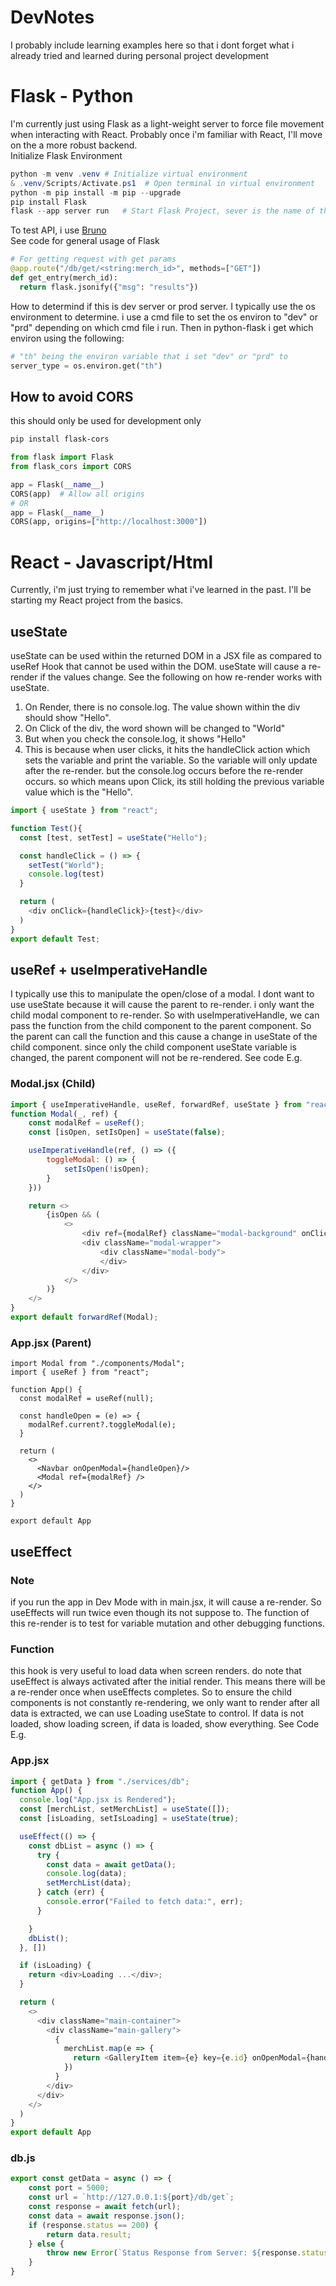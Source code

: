 # DevNotes
I probably include learning examples here so that i dont forget what i already tried and learned during personal project development

# Flask - Python
I'm currently just using Flask as a light-weight server to force file movement when interacting with React. Probably once i'm familiar with React, I'll move on the a more robust backend. <br>
Initialize Flask Environment
```powershell
python -m venv .venv # Initialize virtual environment
& .venv/Scripts/Activate.ps1  # Open terminal in virtual environment
python -m pip install -m pip --upgrade
pip install Flask
flask --app server run   # Start Flask Project, sever is the name of the .py file (server.py)
```
To test API, i use [Bruno](https://www.usebruno.com/)<br>
See code for general usage of Flask
```python
# For getting request with get params
@app.route("/db/get/<string:merch_id>", methods=["GET"])
def get_entry(merch_id):
  return flask.jsonify({"msg": "results"})
```
How to determind if this is dev server or prod server. I typically use the os environment to determine. i use a cmd file to set the os environ to "dev" or "prd" depending on which cmd file i run. Then in python-flask i get which environ using the following:
```python
# "th" being the environ variable that i set "dev" or "prd" to
server_type = os.environ.get("th") 
```
## How to avoid CORS
this should only be used for development only
```powershell
pip install flask-cors
```
```python
from flask import Flask
from flask_cors import CORS

app = Flask(__name__)
CORS(app)  # Allow all origins
# OR
app = Flask(__name__)
CORS(app, origins=["http://localhost:3000"])
```

# React - Javascript/Html
Currently, i'm just trying to remember what i've learned in the past. I'll be starting my React project from the basics.<br>
## useState
useState can be used within the returned DOM in a JSX file as compared to useRef Hook that cannot be used within the DOM. useState will cause a re-render if the values change. See the following on how re-render works with useState.<br>
1. On Render, there is no console.log. The value shown within the div should show "Hello".
2. On Click of the div, the word shown will be changed to "World"
3. But when you check the console.log, it shows "Hello"
4. This is because when user clicks, it hits the handleClick action which sets the variable and print the variable. So the variable will only update after the re-render. but the console.log occurs before the re-render occurs. so which means upon Click, its still holding the previous variable value which is the "Hello".
```javascript
import { useState } from "react";

function Test(){
  const [test, setTest] = useState("Hello");

  const handleClick = () => {
    setTest("World");
    console.log(test)
  }

  return (
    <div onClick={handleClick}>{test}</div>
  )
}
export default Test;
```
## useRef + useImperativeHandle
I typically use this to manipulate the open/close of a modal. I dont want to use useState because it will cause the parent to re-render. i only want the child modal component to re-render. So with useImperativeHandle, we can pass the function from the child component to the parent component. So the parent can call the function and this cause a change in useState of the child component. since only the child component useState variable is changed, the parent component will not be re-rendered. See code E.g.<br>
### Modal.jsx (Child)
```javascript
import { useImperativeHandle, useRef, forwardRef, useState } from "react";
function Modal(_, ref) {
    const modalRef = useRef();
    const [isOpen, setIsOpen] = useState(false);

    useImperativeHandle(ref, () => ({
        toggleModal: () => {
            setIsOpen(!isOpen);
        }
    }))

    return <>
        {isOpen && (
            <>
                <div ref={modalRef} className="modal-background" onClick={() => setIsOpen(false)}></div>
                <div className="modal-wrapper">
                    <div className="modal-body">
                    </div>
                </div>
            </>
        )}
    </>
}
export default forwardRef(Modal);
```
### App.jsx (Parent)
```
import Modal from "./components/Modal";
import { useRef } from "react";

function App() {
  const modalRef = useRef(null);

  const handleOpen = (e) => {
    modalRef.current?.toggleModal(e);
  }

  return (
    <>
      <Navbar onOpenModal={handleOpen}/>
      <Modal ref={modalRef} />
    </>
  )
}

export default App
```
## useEffect
### Note
if you run the app in Dev Mode with <StrictMode> in main.jsx, it will cause a re-render. So useEffects will run twice even though its not suppose to. The function of this re-render is to test for variable mutation and other debugging functions.
### Function
this hook is very useful to load data when screen renders. do note that useEffect is always activated after the initial render. This means there will be a re-render once when useEffects completes. So to ensure the child components is not constantly re-rendering, we only want to render after all data is extracted, we can use Loading useState to control. If data is not loaded, show loading screen, if data is loaded, show everything. See Code E.g.
### App.jsx
```javascript
import { getData } from "./services/db";
function App() {
  console.log("App.jsx is Rendered");
  const [merchList, setMerchList] = useState([]);
  const [isLoading, setIsLoading] = useState(true);

  useEffect(() => {
    const dbList = async () => {
      try {
        const data = await getData();
        console.log(data);
        setMerchList(data);
      } catch (err) {
        console.error("Failed to fetch data:", err);
      }

    }
    dbList();
  }, [])

  if (isLoading) {
    return <div>Loading ...</div>;
  }

  return (
    <>
      <div className="main-container">
        <div className="main-gallery">
          {
            merchList.map(e => {
              return <GalleryItem item={e} key={e.id} onOpenModal={handleOpen}/>
            })
          }
        </div>
      </div>
    </>
  )
}
export default App
```
### db.js
```javascript
export const getData = async () => {
    const port = 5000;
    const url = `http://127.0.0.1:${port}/db/get`;
    const response = await fetch(url);
    const data = await response.json();
    if (response.status == 200) {
        return data.result;
    } else {
        throw new Error(`Status Response from Server: ${response.status}`);
    }
}
```

